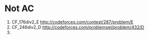 # Not AC
1. CF_176div2_E http://codeforces.com/contest/287/problem/E
2. CF_246div2_D http://codeforces.com/problemset/problem/432/D
3. 

